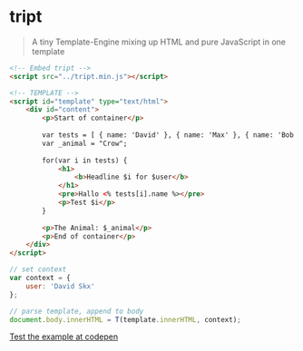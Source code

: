# tript

> A tiny Template-Engine mixing up HTML and pure JavaScript in one template

```html
<!-- Embed tript -->
<script src="../tript.min.js"></script>

<!-- TEMPLATE -->
<script id="template" type="text/html">
	<div id="content">
		<p>Start of container</p>
	
		var tests = [ { name: 'David' }, { name: 'Max' }, { name: 'Bob' } ];
		var _animal = "Crow";
	
		for(var i in tests) {
			<h1>
				<b>Headline $i for $user</b>
			</h1>
			<pre>Hallo <% tests[i].name %></pre>
			<p>Test $i</p>
		}
	
		<p>The Animal: $_animal</p>
		<p>End of container</p>
	</div>
</script>
```

```javascript
// set context
var context = {
	user: 'David Skx'
};

// parse template, append to body
document.body.innerHTML = T(template.innerHTML, context);
```

[Test the example at codepen](http://codepen.io/misantronic/pen/ogNbBa)
